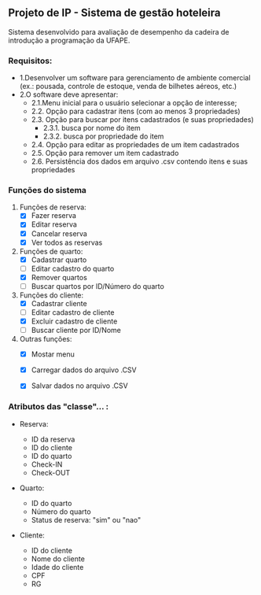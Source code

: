 <h2>Projeto de IP - Sistema de gestão hoteleira</h2>

<p>Sistema desenvolvido para avaliação de desempenho da cadeira de introdução a programação da UFAPE.</p>

<h3>Requisitos:</h3>

- 1.Desenvolver um software para gerenciamento de ambiente comercial (ex.: pousada, controle de estoque, venda de bilhetes aéreos, etc.)
- 2.O software deve apresentar:
	- 2.1.Menu inicial para o usuário selecionar a opção de interesse;
	- 2.2. Opção para cadastrar itens (com ao menos 3 propriedades)
	- 2.3. Opção para buscar por itens cadastrados (e suas propriedades)
		- 2.3.1. busca por nome do item
		- 2.3.2. busca por propriedade do item
	- 2.4. Opção para editar as propriedades de um item cadastrados
	- 2.5. Opção para remover um item cadastrado
	- 2.6. Persistência dos dados em arquivo .csv contendo itens e suas propriedades

<h3>Funções do sistema</h3>

1. Funções de reserva:
	- [x] Fazer reserva
	- [x] Editar reserva 
	- [x] Cancelar reserva
	- [x] Ver todos as reservas 

1. Funções de quarto:
	- [x] Cadastrar quarto
	- [ ] Editar cadastro do quarto
	- [x] Remover quartos
	- [ ] Buscar quartos por ID/Número do quarto

1. Funções do cliente:
	- [x] Cadastrar cliente
	- [ ] Editar cadastro de cliente
	- [x] Excluir cadastro de cliente
	- [ ] Buscar cliente por ID/Nome

1. Outras funções:
 	- [x] Mostar menu 
	- [x] Carregar dados do arquivo .CSV
	- [x] Salvar dados no arquivo .CSV
	

<h3>Atributos das "classe"... :</h3>

- Reserva:
	+ ID da reserva
	+ ID do cliente
	+ ID do quarto
	+ Check-IN
	+ Check-OUT

- Quarto:
	+ ID do quarto
	+ Número do quarto
	+ Status de reserva: "sim" ou "nao"

- Cliente:
	+ ID do cliente
	+ Nome do cliente
	+ Idade do cliente
	+ CPF
	+ RG

